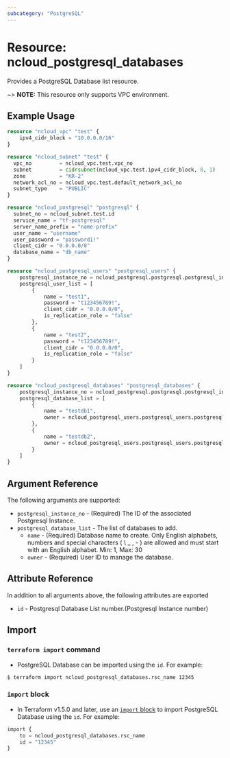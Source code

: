```yaml
---
subcategory: "PostgreSQL"
---
```


# Resource: ncloud_postgresql_databases

Provides a PostgreSQL Database list resource.

~> **NOTE:** This resource only supports VPC environment.

## Example Usage

```terraform
resource "ncloud_vpc" "test" {
    ipv4_cidr_block = "10.0.0.0/16"
}

resource "ncloud_subnet" "test" {
  vpc_no         = ncloud_vpc.test.vpc_no
  subnet         = cidrsubnet(ncloud_vpc.test.ipv4_cidr_block, 8, 1)
  zone           = "KR-2"
  network_acl_no = ncloud_vpc.test.default_network_acl_no
  subnet_type    = "PUBLIC"
}

resource "ncloud_postgresql" "postgresql" {
  subnet_no = ncloud_subnet.test.id
  service_name = "tf-postgresql"
  server_name_prefix = "name-prefix"
  user_name = "username"
  user_password = "password1!"
  client_cidr = "0.0.0.0/0"
  database_name = "db_name"
}

resource "ncloud_postgresql_users" "postgresql_users" {
	postgresql_instance_no = ncloud_postgresql.postgresql.postgresql_instance_no
	postgresql_user_list = [
		{
			name = "test1",
			password = "t123456789!",
			client_cidr = "0.0.0.0/0",
			is_replication_role = "false"
		},
		{
			name = "test2",
			password = "t123456789!",
			client_cidr = "0.0.0.0/0",
			is_replication_role = "false"
		}
	]
}

resource "ncloud_postgresql_databases" "postgresql_databases" {
	postgresql_instance_no = ncloud_postgresql.postgresql.postgresql_instance_no
	postgresql_database_list = [
		{
			name = "testdb1",
			owner = ncloud_postgresql_users.postgresql_users.postgresql_user_list[0].name
		},
		{
			name = "testdb2",
			owner = ncloud_postgresql_users.postgresql_users.postgresql_user_list[1].name
		}
	]
}
```

## Argument Reference
The following arguments are supported:

* `postgresql_instance_no` - (Required) The ID of the associated Postgresql Instance.
* `postgresql_database_list` - The list of databases to add.
    * `name` - (Required) Database name to create. Only English alphabets, numbers and special characters ( \ _ , - ) are allowed and must start with an English alphabet. Min: 1, Max: 30
    * `owner` - (Required) User ID to manage the database.

## Attribute Reference
In addition to all arguments above, the following attributes are exported

* `id` - Postgresql Database List number.(Postgresql Instance number)

## Import

### `terraform import` command

* PostgreSQL Database can be imported using the `id`. For example:

```console
$ terraform import ncloud_postgresql_databases.rsc_name 12345
```

### `import` block

* In Terraform v1.5.0 and later, use an [`import` block](https://developer.hashicorp.com/terraform/language/import) to import PostgreSQL Database using the `id`. For example:

```terraform
import {
    to = ncloud_postgresql_databases.rsc_name
    id = "12345"
}
```